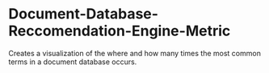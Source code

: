 # Document-Database-Reccomendation-Engine-Metric
Creates a visualization of the where and how many times the most common terms in a document database occurs.
